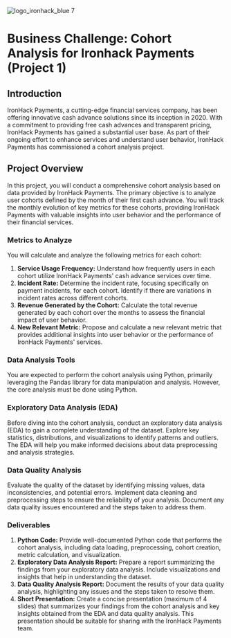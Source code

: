 ![logo_ironhack_blue 7](https://user-images.githubusercontent.com/23629340/40541063-a07a0a8a-601a-11e8-91b5-2f13e4e6b441.png)

# Business Challenge: Cohort Analysis for Ironhack Payments (Project 1)

## Introduction

IronHack Payments, a cutting-edge financial services company, has been offering innovative cash advance solutions since its inception in 2020. With a commitment to providing free cash advances and transparent pricing, IronHack Payments has gained a substantial user base. As part of their ongoing effort to enhance services and understand user behavior, IronHack Payments has commissioned a cohort analysis project.

## Project Overview

In this project, you will conduct a comprehensive cohort analysis based on data provided by IronHack Payments. The primary objective is to analyze user cohorts defined by the month of their first cash advance. You will track the monthly evolution of key metrics for these cohorts, providing IronHack Payments with valuable insights into user behavior and the performance of their financial services.

### Metrics to Analyze

You will calculate and analyze the following metrics for each cohort:

1. **Service Usage Frequency:** Understand how frequently users in each cohort utilize IronHack Payments' cash advance services over time.
2. **Incident Rate:** Determine the incident rate, focusing specifically on payment incidents, for each cohort. Identify if there are variations in incident rates across different cohorts.
3. **Revenue Generated by the Cohort:** Calculate the total revenue generated by each cohort over the months to assess the financial impact of user behavior.
4. **New Relevant Metric:** Propose and calculate a new relevant metric that provides additional insights into user behavior or the performance of IronHack Payments' services.

### Data Analysis Tools

You are expected to perform the cohort analysis using Python, primarily leveraging the Pandas library for data manipulation and analysis. However, the core analysis must be done using Python.

### Exploratory Data Analysis (EDA)

Before diving into the cohort analysis, conduct an exploratory data analysis (EDA) to gain a complete understanding of the dataset. Explore key statistics, distributions, and visualizations to identify patterns and outliers. The EDA will help you make informed decisions about data preprocessing and analysis strategies.

### Data Quality Analysis

Evaluate the quality of the dataset by identifying missing values, data inconsistencies, and potential errors. Implement data cleaning and preprocessing steps to ensure the reliability of your analysis. Document any data quality issues encountered and the steps taken to address them.

### Deliverables

1. **Python Code:** Provide well-documented Python code that performs the cohort analysis, including data loading, preprocessing, cohort creation, metric calculation, and visualization.
2. **Exploratory Data Analysis Report:** Prepare a report summarizing the findings from your exploratory data analysis. Include visualizations and insights that help in understanding the dataset.
3. **Data Quality Analysis Report:** Document the results of your data quality analysis, highlighting any issues and the steps taken to resolve them.
4. **Short Presentation:** Create a concise presentation (maximum of 4 slides) that summarizes your findings from the cohort analysis and key insights obtained from the EDA and data quality analysis. This presentation should be suitable for sharing with the IronHack Payments team.
